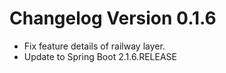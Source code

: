 # Changelog Version 0.1.6

* Fix feature details of railway layer.
* Update to Spring Boot 2.1.6.RELEASE
